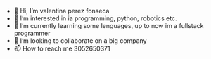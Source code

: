 - 👋 Hi, I’m valentina perez fonseca
- 👀 I’m interested in ia programming, python, robotics etc.
- 🌱 I’m currently learning some lenguages, up to now im a fullstack programmer
- 💞️ I’m looking to collaborate on a big company
- 📫 How to reach me 3052650371

